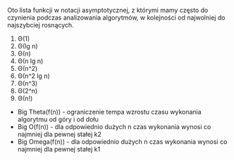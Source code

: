 Oto lista funkcji w notacji asymptotycznej, z którymi mamy często do czynienia podczas analizowania algorytmów, w kolejności od najwolniej do najszybciej rosnących.

1. Θ(1)
2. Θ(lg n)
3. Θ(n)
4. Θ(n lg n)
5. Θ(n^2)
6. Θ(n^2 lg n)
7. Θ(n^3)
8. Θ(2^n)
9. Θ(n!)

- Big Theta(f(n)) - ograniczenie tempa wzrostu czasu wykonania algorytmu od góry i od dołu
- Big O(f(n)) - dla odpowiednio dużych n czas wykonania wynosi co najmniej dla pewnej stałej k2
- Big Omega(f(n)) - dla odpowiednio dużych n czas wykonania wynosi co najmniej dla pewnej stałej k1
